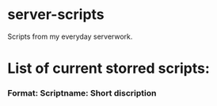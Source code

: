 # server-scripts
Scripts from my everyday serverwork.

# List of current storred scripts:
### Format: Scriptname: Short discription
